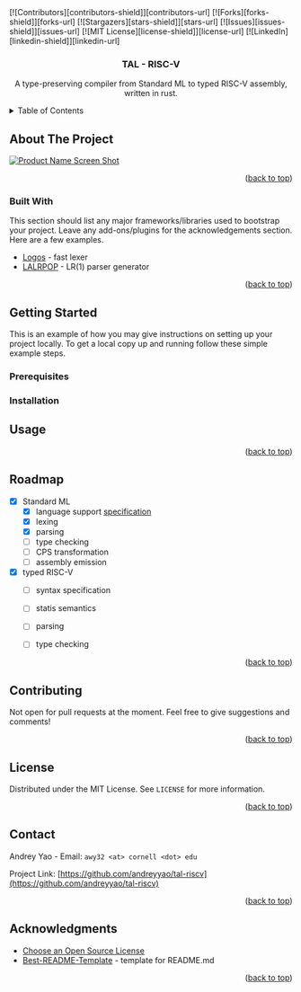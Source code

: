 <div id="top"></div>
<!-- PROJECT SHIELDS -->
<!--
*** I'm using markdown "reference style" links for readability.
*** Reference links are enclosed in brackets [ ] instead of parentheses ( ).
*** See the bottom of this document for the declaration of the reference variables
*** for contributors-url, forks-url, etc. This is an optional, concise syntax you may use.
*** https://www.markdownguide.org/basic-syntax/#reference-style-links
-->
[![Contributors][contributors-shield]][contributors-url]
[![Forks][forks-shield]][forks-url]
[![Stargazers][stars-shield]][stars-url]
[![Issues][issues-shield]][issues-url]
[![MIT License][license-shield]][license-url]
[![LinkedIn][linkedin-shield]][linkedin-url]


<!-- PROJECT LOGO -->
<br />
<div align="center">
  <a href="https://github.com/othneildrew/Best-README-Template">
    <!-- <img src="images/logo.png" alt="Logo" width="80" height="80"> -->
  </a>

  <h3 align="center">TAL - RISC-V</h3>

  <p align="center">
    A type-preserving compiler from Standard ML to typed RISC-V assembly, written in rust.
    <!-- <br /> -->
    <!-- <a href="https://github.com/othneildrew/Best-README-Template"><strong>Explore the docs »</strong></a> -->
    <!-- <br /> -->
    <!-- <br /> -->
    <!-- <a href="https://github.com/othneildrew/Best-README-Template">View Demo</a> -->
    <!-- · -->
    <!-- <a href="https://github.com/othneildrew/Best-README-Template/issues">Report Bug</a> -->
    <!-- · -->
    <!-- <a href="https://github.com/othneildrew/Best-README-Template/issues">Request Feature</a> -->
  </p>
</div>



<!-- TABLE OF CONTENTS -->
<details>
  <summary>Table of Contents</summary>
  <ol>
    <li>
      <a href="#about-the-project">About The Project</a>
      <ul>
        <li><a href="#built-with">Built With</a></li>
      </ul>
    </li>
    <li>
      <a href="#getting-started">Getting Started</a>
      <ul>
        <li><a href="#prerequisites">Prerequisites</a></li>
        <li><a href="#installation">Installation</a></li>
      </ul>
    </li>
    <li><a href="#usage">Usage</a></li>
    <li><a href="#roadmap">Roadmap</a></li>
    <li><a href="#contributing">Contributing</a></li>
    <li><a href="#license">License</a></li>
    <li><a href="#contact">Contact</a></li>
    <li><a href="#acknowledgments">Acknowledgments</a></li>
  </ol>
</details>



<!-- ABOUT THE PROJECT -->
## About The Project

[![Product Name Screen Shot][product-screenshot]](https://example.com)

<p align="right">(<a href="#top">back to top</a>)</p>



### Built With

This section should list any major frameworks/libraries used to bootstrap your project. Leave any add-ons/plugins for the acknowledgements section. Here are a few examples.

* [Logos](https://github.com/maciejhirsz/logos) - fast lexer
* [LALRPOP](https://github.com/lalrpop/lalrpop) - LR(1) parser generator

<p align="right">(<a href="#top">back to top</a>)</p>



<!-- GETTING STARTED -->
## Getting Started

This is an example of how you may give instructions on setting up your project locally.
To get a local copy up and running follow these simple example steps.

### Prerequisites

<!-- This is an example of how to list things you need to use the software and how to install them. -->
<!-- * npm -->
<!--   ```sh -->
<!--   npm install npm@latest -g -->
<!--   ``` -->

### Installation

<!-- _Below is an example of how you can instruct your audience on installing and setting up your app. This template doesn't rely on any external dependencies or services._ -->

<!-- 1. Get a free API Key at [https://example.com](https://example.com) -->
<!-- 2. Clone the repo -->
<!--    ```sh -->
<!--    git clone https://github.com/your_username_/Project-Name.git -->
<!--    ``` -->
<!-- 3. Install NPM packages -->
<!--    ```sh -->
<!--    npm install -->
<!--    ``` -->
<!-- 4. Enter your API in `config.js` -->
<!--    ```js -->
<!--    const API_KEY = 'ENTER YOUR API'; -->
<!--    ``` -->

<!-- <p align="right">(<a href="#top">back to top</a>)</p> -->



<!-- USAGE EXAMPLES -->
## Usage

<!-- Use this space to show useful examples of how a project can be used. Additional screenshots, code examples and demos work well in this space. You may also link to more resources. -->

<!-- _For more examples, please refer to the [Documentation](https://example.com)_ -->

<p align="right">(<a href="#top">back to top</a>)</p>



<!-- ROADMAP -->
## Roadmap

- [x] Standard ML
	- [x] language support [specification]()
	- [x] lexing
	- [x] parsing
	- [ ] type checking
	- [ ] CPS transformation
	- [ ] assembly emission
- [x] typed RISC-V
	- [ ] syntax specification
	- [ ] statis semantics
	- [ ] parsing
	- [ ] type checking


<!-- See the [open issues](https://github.com/othneildrew/Best-README-Template/issues) for a full list of proposed features (and known issues). -->

<p align="right">(<a href="#top">back to top</a>)</p>



<!-- CONTRIBUTING -->
## Contributing
Not open for pull requests at the moment. Feel free to give suggestions and comments!

<p align="right">(<a href="#top">back to top</a>)</p>



<!-- LICENSE -->
## License

Distributed under the MIT License. See `LICENSE` for more information.

<p align="right">(<a href="#top">back to top</a>)</p>



<!-- CONTACT -->
## Contact

Andrey Yao - Email: `awy32 <at> cornell <dot> edu`

Project Link: [https://github.com/andreyyao/tal-riscv](https://github.com/andreyyao/tal-riscv)

<p align="right">(<a href="#top">back to top</a>)</p>



<!-- ACKNOWLEDGMENTS -->
## Acknowledgments

* [Choose an Open Source License](https://choosealicense.com)
* [Best-README-Template](https://github.com/othneildrew/Best-README-Template) - template for README.md

<p align="right">(<a href="#top">back to top</a>)</p>



<!-- MARKDOWN LINKS & IMAGES -->
<!-- https://www.markdownguide.org/basic-syntax/#reference-style-links -->
[contributors-shield]: https://img.shields.io/github/contributors/othneildrew/Best-README-Template.svg?style=for-the-badge
[contributors-url]: https://github.com/andreyyao/tal-riscv/graphs/contributors
[forks-shield]: https://img.shields.io/github/forks/othneildrew/Best-README-Template.svg?style=for-the-badge
[forks-url]: https://github.com/andreyyao/tal-riscv/network/members
[stars-shield]: https://img.shields.io/github/stars/othneildrew/Best-README-Template.svg?style=for-the-badge
[stars-url]: https://github.com/andreyyao/tal-riscv/stargazers
[issues-shield]: https://img.shields.io/github/issues/othneildrew/Best-README-Template.svg?style=for-the-badge
[issues-url]: https://github.com/andreyyao/tal-riscv/issues
[license-shield]: https://img.shields.io/github/license/othneildrew/Best-README-Template.svg?style=for-the-badge
[license-url]: https://github.com/andreyyao/tal-riscv/blob/main/LICENSE
[linkedin-shield]: https://img.shields.io/badge/-LinkedIn-black.svg?style=for-the-badge&logo=linkedin&colorB=555
[linkedin-url]: https://linkedin.com/in/andrey-y-097152130
[product-screenshot]: images/screenshot.png

